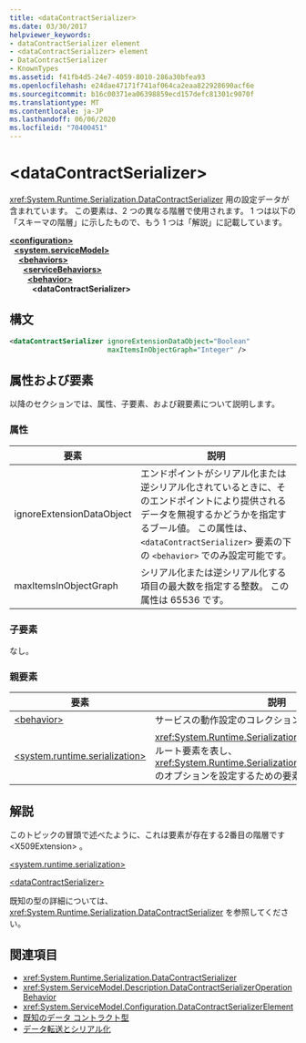 ```yaml
---
title: <dataContractSerializer>
ms.date: 03/30/2017
helpviewer_keywords:
- dataContractSerializer element
- <dataContractSerializer> element
- DataContractSerializer
- KnownTypes
ms.assetid: f41fb4d5-24e7-4059-8010-286a30bfea93
ms.openlocfilehash: e24dae47171f741af064ca2eaa822928690acf6e
ms.sourcegitcommit: b16c00371ea06398859ecd157defc81301c9070f
ms.translationtype: MT
ms.contentlocale: ja-JP
ms.lasthandoff: 06/06/2020
ms.locfileid: "70400451"
---
```

# \<dataContractSerializer>
<xref:System.Runtime.Serialization.DataContractSerializer> 用の設定データが含まれています。 この要素は、2 つの異なる階層で使用されます。 1 つは以下の「スキーマの階層」に示したもので、もう 1 つは「解説」に記載しています。  
  
[**\<configuration>**](../configuration-element.md)\
&nbsp;&nbsp;[**\<system.serviceModel>**](system-servicemodel.md)\
&nbsp;&nbsp;&nbsp;&nbsp;[**\<behaviors>**](behaviors.md)\
&nbsp;&nbsp;&nbsp;&nbsp;&nbsp;&nbsp;[**\<serviceBehaviors>**](servicebehaviors.md)\
&nbsp;&nbsp;&nbsp;&nbsp;&nbsp;&nbsp;&nbsp;&nbsp;[**\<behavior>**](behavior-of-servicebehaviors.md)\
&nbsp;&nbsp;&nbsp;&nbsp;&nbsp;&nbsp;&nbsp;&nbsp;&nbsp;&nbsp;**\<dataContractSerializer>**  
  
## <a name="syntax"></a>構文  
  
```xml  
<dataContractSerializer ignoreExtensionDataObject="Boolean"
                        maxItemsInObjectGraph="Integer" />
```  
  
## <a name="attributes-and-elements"></a>属性および要素  
 以降のセクションでは、属性、子要素、および親要素について説明します。  
  
### <a name="attributes"></a>属性  
  
|要素|説明|  
|-------------|-----------------|  
|ignoreExtensionDataObject|エンドポイントがシリアル化または逆シリアル化されているときに、そのエンドポイントにより提供されるデータを無視するかどうかを指定するブール値。 この属性は、`<dataContractSerializer>` 要素の下の `<behavior>` でのみ設定可能です。|  
|maxItemsInObjectGraph|シリアル化または逆シリアル化する項目の最大数を指定する整数。 この属性は 65536 です。|  
  
### <a name="child-elements"></a>子要素  
 なし。  
  
### <a name="parent-elements"></a>親要素  
  
|要素|説明|  
|-------------|-----------------|  
|[\<behavior>](behavior-of-servicebehaviors.md)|サービスの動作設定のコレクション。|  
|[\<system.runtime.serialization>](system-runtime-serialization.md)|<xref:System.Runtime.Serialization> 名前空間セクションのルート要素を表し、<xref:System.Runtime.Serialization.DataContractSerializer> のオプションを設定するための要素を含みます。|  
  
## <a name="remarks"></a>解説  
 このトピックの冒頭で述べたように、これは要素が存在する2番目の階層です \<X509Extension> 。  
  
 [\<system.runtime.serialization>](system-runtime-serialization.md)  
  
 [\<dataContractSerializer>](datacontractserializer-element.md)  
  
 既知の型の詳細については、<xref:System.Runtime.Serialization.DataContractSerializer> を参照してください。  
  
## <a name="see-also"></a>関連項目

- <xref:System.Runtime.Serialization.DataContractSerializer>
- <xref:System.ServiceModel.Description.DataContractSerializerOperationBehavior>
- <xref:System.ServiceModel.Configuration.DataContractSerializerElement>
- [既知のデータ コントラクト型](../../../wcf/feature-details/data-contract-known-types.md)
- [データ転送とシリアル化](../../../wcf/feature-details/data-transfer-and-serialization.md)
